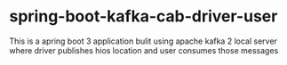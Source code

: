 # spring-boot-kafka-cab-driver-user
This is a apring boot 3 application bulit using apache kafka 2 local server where driver publishes hios location and user consumes those messages

